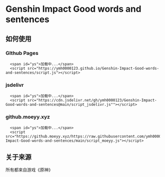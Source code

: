 <!--
 $ @Date: 2023-08-11 10:39:44
 $ @LastEditors: Please set LastEditors
 $ @LastEditTime: 2023-11-12 11:21:59
 $ @FilePath: \undefinedd:\hc\Genshin-Impact-Good-words-and-sentences\README.md
-->
# Genshin Impact Good words and sentences
 
## 如何使用

### GIthub Pages

      <span id="ys">加载中...</span>
      <script src="https://ymh0000123.github.io/Genshin-Impact-Good-words-and-sentences/script.js"></script>

### jsdelivr

      <span id="ys">加载中...</span>
      <script src="https://cdn.jsdelivr.net/gh/ymh0000123/Genshin-Impact-Good-words-and-sentences@main/script_jsdelivr.js""></script>

### github.moeyy.xyz

      <span id="ys">加载中...</span>
      <script src="https://github.moeyy.xyz/https://raw.githubusercontent.com/ymh0000123/Genshin-Impact-Good-words-and-sentences/main/script_moeyy.js"></script>


## 关于来源
所有都来自游戏《原神》
